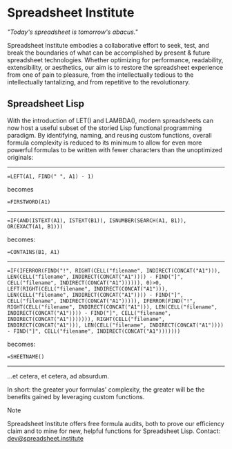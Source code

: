 # Spreadsheet Institute

*"Today's spreadsheet is tomorrow's abacus."*

Spreadsheet Institute embodies a collaborative effort to seek, test, and break the boundaries of what can be accomplished by present & future spreadsheet technologies. Whether optimizing for performance, readability, extensibility, or aesthetics, our aim is to restore the spreadsheet experience from one of pain to pleasure, from the intellectually tedious to the intellectually tantalizing, and from repetitive to the revolutionary.

## Spreadsheet Lisp

With the introduction of LET() and LAMBDA(), modern spreadsheets can now host a useful subset of the storied Lisp functional programming paradigm. By identifying, naming, and reusing custom functions, overall formula complexity is reduced to its minimum to allow for even more powerful formulas to be written with fewer characters than the unoptimized originals:

---

```
=LEFT(A1, FIND(" ", A1) - 1)
```

becomes

```
=FIRSTWORD(A1)
```

---

```
=IF(AND(ISTEXT(A1), ISTEXT(B1)), ISNUMBER(SEARCH(A1, B1)), OR(EXACT(A1, B1)))
```

becomes:

```
=CONTAINS(B1, A1)
```

---

```
=IF(IFERROR(FIND("!", RIGHT(CELL("filename", INDIRECT(CONCAT("A1"))), LEN(CELL("filename", INDIRECT(CONCAT("A1")))) - FIND("]", CELL("filename", INDIRECT(CONCAT("A1")))))), 0)>0, LEFT(RIGHT(CELL("filename", INDIRECT(CONCAT("A1"))), LEN(CELL("filename", INDIRECT(CONCAT("A1")))) - FIND("]", CELL("filename", INDIRECT(CONCAT("A1"))))), IFERROR(FIND("!", RIGHT(CELL("filename", INDIRECT(CONCAT("A1"))), LEN(CELL("filename", INDIRECT(CONCAT("A1")))) - FIND("]", CELL("filename", INDIRECT(CONCAT("A1"))))))), RIGHT(CELL("filename", INDIRECT(CONCAT("A1"))), LEN(CELL("filename", INDIRECT(CONCAT("A1")))) - FIND("]", CELL("filename", INDIRECT(CONCAT("A1")))))))
```

becomes:

```
=SHEETNAME()
```

---

...et cetera, et cetera, ad absurdum.

In short: the greater your formulas' complexity, the greater will be the benefits gained by leveraging custom functions.

> [!NOTE]
> Spreadsheet Institute offers free formula audits, both to prove our efficiency claim and to mine for new, helpful functions for Spreadsheet Lisp. Contact: dev@spreadsheet.institute